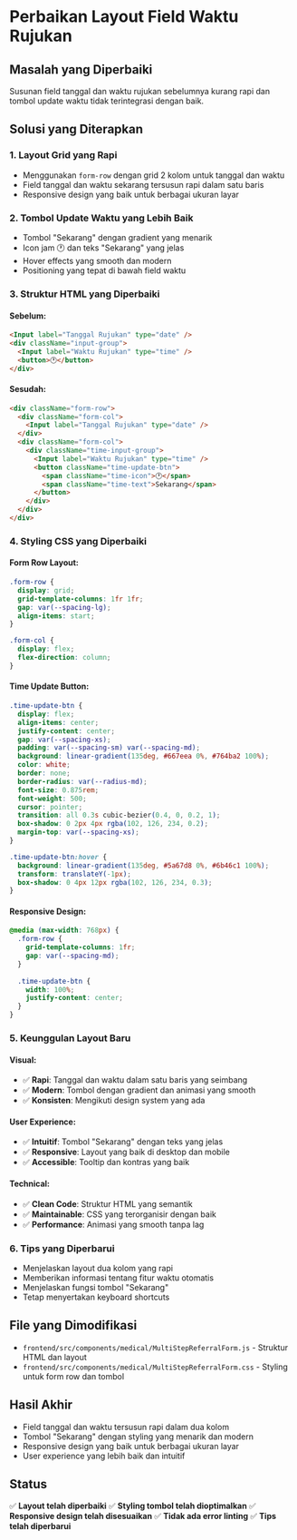 # Perbaikan Layout Field Waktu Rujukan

## Masalah yang Diperbaiki
Susunan field tanggal dan waktu rujukan sebelumnya kurang rapi dan tombol update waktu tidak terintegrasi dengan baik.

## Solusi yang Diterapkan

### 1. **Layout Grid yang Rapi**
- Menggunakan `form-row` dengan grid 2 kolom untuk tanggal dan waktu
- Field tanggal dan waktu sekarang tersusun rapi dalam satu baris
- Responsive design yang baik untuk berbagai ukuran layar

### 2. **Tombol Update Waktu yang Lebih Baik**
- Tombol "Sekarang" dengan gradient yang menarik
- Icon jam 🕐 dan teks "Sekarang" yang jelas
- Hover effects yang smooth dan modern
- Positioning yang tepat di bawah field waktu

### 3. **Struktur HTML yang Diperbaiki**

#### **Sebelum:**
```html
<Input label="Tanggal Rujukan" type="date" />
<div className="input-group">
  <Input label="Waktu Rujukan" type="time" />
  <button>🕐</button>
</div>
```

#### **Sesudah:**
```html
<div className="form-row">
  <div className="form-col">
    <Input label="Tanggal Rujukan" type="date" />
  </div>
  <div className="form-col">
    <div className="time-input-group">
      <Input label="Waktu Rujukan" type="time" />
      <button className="time-update-btn">
        <span className="time-icon">🕐</span>
        <span className="time-text">Sekarang</span>
      </button>
    </div>
  </div>
</div>
```

### 4. **Styling CSS yang Diperbaiki**

#### **Form Row Layout:**
```css
.form-row {
  display: grid;
  grid-template-columns: 1fr 1fr;
  gap: var(--spacing-lg);
  align-items: start;
}

.form-col {
  display: flex;
  flex-direction: column;
}
```

#### **Time Update Button:**
```css
.time-update-btn {
  display: flex;
  align-items: center;
  justify-content: center;
  gap: var(--spacing-xs);
  padding: var(--spacing-sm) var(--spacing-md);
  background: linear-gradient(135deg, #667eea 0%, #764ba2 100%);
  color: white;
  border: none;
  border-radius: var(--radius-md);
  font-size: 0.875rem;
  font-weight: 500;
  cursor: pointer;
  transition: all 0.3s cubic-bezier(0.4, 0, 0.2, 1);
  box-shadow: 0 2px 4px rgba(102, 126, 234, 0.2);
  margin-top: var(--spacing-xs);
}

.time-update-btn:hover {
  background: linear-gradient(135deg, #5a67d8 0%, #6b46c1 100%);
  transform: translateY(-1px);
  box-shadow: 0 4px 12px rgba(102, 126, 234, 0.3);
}
```

#### **Responsive Design:**
```css
@media (max-width: 768px) {
  .form-row {
    grid-template-columns: 1fr;
    gap: var(--spacing-md);
  }
  
  .time-update-btn {
    width: 100%;
    justify-content: center;
  }
}
```

### 5. **Keunggulan Layout Baru**

#### **Visual:**
- ✅ **Rapi**: Tanggal dan waktu dalam satu baris yang seimbang
- ✅ **Modern**: Tombol dengan gradient dan animasi yang smooth
- ✅ **Konsisten**: Mengikuti design system yang ada

#### **User Experience:**
- ✅ **Intuitif**: Tombol "Sekarang" dengan teks yang jelas
- ✅ **Responsive**: Layout yang baik di desktop dan mobile
- ✅ **Accessible**: Tooltip dan kontras yang baik

#### **Technical:**
- ✅ **Clean Code**: Struktur HTML yang semantik
- ✅ **Maintainable**: CSS yang terorganisir dengan baik
- ✅ **Performance**: Animasi yang smooth tanpa lag

### 6. **Tips yang Diperbarui**
- Menjelaskan layout dua kolom yang rapi
- Memberikan informasi tentang fitur waktu otomatis
- Menjelaskan fungsi tombol "Sekarang"
- Tetap menyertakan keyboard shortcuts

## File yang Dimodifikasi
- `frontend/src/components/medical/MultiStepReferralForm.js` - Struktur HTML dan layout
- `frontend/src/components/medical/MultiStepReferralForm.css` - Styling untuk form row dan tombol

## Hasil Akhir
- Field tanggal dan waktu tersusun rapi dalam dua kolom
- Tombol "Sekarang" dengan styling yang menarik dan modern
- Responsive design yang baik untuk berbagai ukuran layar
- User experience yang lebih baik dan intuitif

## Status
✅ **Layout telah diperbaiki**
✅ **Styling tombol telah dioptimalkan**
✅ **Responsive design telah disesuaikan**
✅ **Tidak ada error linting**
✅ **Tips telah diperbarui**

